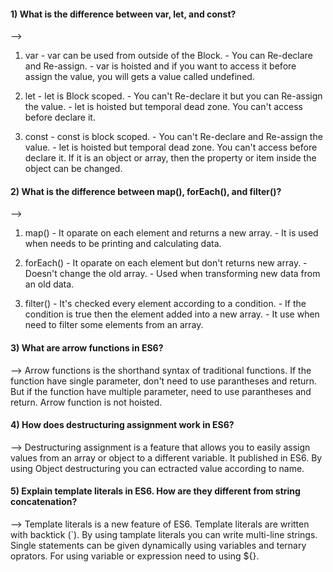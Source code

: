 #### 1) What is the difference between var, let, and const?

--> 
   1. var
     - var can be used from outside of the Block.
     - You can Re-declare and Re-assign.
     - var is hoisted and if you want to access it before assign the value, you will gets a value called undefined.


   2. let
     - let is Block scoped.
     - You can't Re-declare it but you can Re-assign the value.
     - let is hoisted but temporal dead zone. You can't access before declare it.


   3. const
     - const is block scoped.
     - You can't Re-declare and Re-assign the value.
     - let is hoisted but temporal dead zone. You can't access before declare it. If it is an object or array, then the
       property or item inside the object can be changed.


#### 2) What is the difference between map(), forEach(), and filter()? 

--> 
   1. map()
     - It oparate on each element and returns a new array.
     - It is  used when needs to be printing and calculating data.

   2. forEach()
     - It oparate on each element but don't returns new array.
     - Doesn't change the old array.
     - Used when transforming new data from an old data.

   3. filter()
     - It's checked every element according to a condition.
     - If the condition is true then the element added into a new array.
     - It use when need to filter some elements from an array.


#### 3) What are arrow functions in ES6?

--> 
   Arrow functions is the shorthand syntax of traditional functions.  If the function have single parameter, 
   don't need to use parantheses and return. But if the function have multiple parameter, need to use parantheses 
   and return. Arrow function is not hoisted.

#### 4) How does destructuring assignment work in ES6?
--> 
   Destructuring assignment is a feature that allows you to easily assign values ​​from an array or object to a 
   different variable. It published in ES6. By using Object destructuring you can ectracted value according to name.


#### 5) Explain template literals in ES6. How are they different from string concatenation?
-->
   Template literals is a new feature of ES6. Template literals are written with backtick (`). By using 
   tamplate literals you can write multi-line strings. Single statements can be given dynamically using variables and 
   ternary oprators. For using variable or expression need to using ${}.